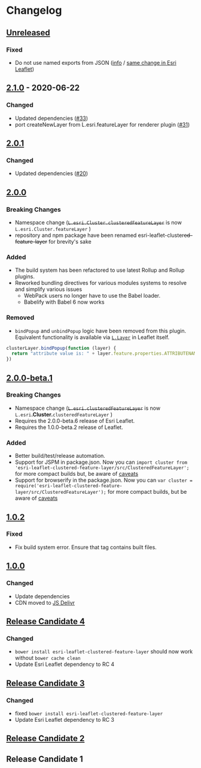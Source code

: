 # Changelog

## [Unreleased][unreleased]

### Fixed

- Do not use named exports from JSON ([info](https://webpack.js.org/migrate/5/#cleanup-the-code) / [same change in Esri Leaflet](https://github.com/Esri/esri-leaflet/pull/1273/files))

## [2.1.0] - 2020-06-22

### Changed

* Updated dependencies ([#33](https://github.com/Esri/esri-leaflet-cluster/pull/33))
* port createNewLayer from L.esri.featureLayer for renderer plugin ([#31](https://github.com/Esri/esri-leaflet-cluster/pull/31))

## [2.0.1]

### Changed

* Updated dependencies ([#20](https://github.com/Esri/esri-leaflet-cluster/pull/20))

## [2.0.0]

### Breaking Changes

* Namespace change (~~`L.esri.Cluster.clusteredFeatureLayer`~~ is now `L.esri.Cluster.featureLayer` )
* repository and npm package have been renamed esri-leaflet-cluster~~ed-feature-layer~~ for brevity's sake

### Added

* The build system has been refactored to use latest Rollup and Rollup plugins.
* Reworked bundling directives for various modules systems to resolve and simplify various issues
  * WebPack users no longer have to use the Babel loader.
  * Babelify with Babel 6 now works

### Removed

* `bindPopup` and `unbindPopup` logic have been removed from this plugin.  Equivalent functionality is available via [`L.Layer`](http://leafletjs.com/reference-1.0.0.html#layer-bindpopup) in Leaflet itself.

```js
clusterLayer.bindPopup(function (layer) {
  return "attribute value is: " + layer.feature.properties.ATTRIBUTENAME;
})
```

## [2.0.0-beta.1]

### Breaking Changes

* Namespace change (~~`L.esri.clusteredFeatureLayer`~~ is now `L.esri`**.Cluster.**`clusteredFeatureLayer` )
* Requires the 2.0.0-beta.6 release of Esri Leaflet.
* Requires the 1.0.0-beta.2 release of Leaflet.

### Added

* Better build/test/release automation.
* Support for JSPM in package.json. Now you can `import cluster from 'esri-leaflet-clustered-feature-layer/src/ClusteredFeatureLayer';` for more compact builds but, be aware of [caveats](http://blog.izs.me/post/44149270867/why-no-directories-lib-in-node-the-less-snarky)
* Support for browserify in the package.json. Now you can `var cluster = require('esri-leaflet-clustered-feature-layer/src/ClusteredFeatureLayer');` for more compact builds, but be aware of [caveats](http://blog.izs.me/post/44149270867/why-no-directories-lib-in-node-the-less-snarky)

## [1.0.2]

### Fixed

* Fix build system error. Ensure that tag contains built files.

## [1.0.0]

### Changed

* Update dependencies
* CDN moved to [JS Delivr](http://www.jsdelivr.com/#!leaflet.esri.clustered-feature-layer)

## [Release Candidate 4]

### Changed

* `bower install esri-leaflet-clustered-feature-layer` should now work without `bower cache clean`
* Update Esri Leaflet dependency to RC 4

## [Release Candidate 3]

### Changed

* fixed `bower install esri-leaflet-clustered-feature-layer`
* Update Esri Leaflet dependency to RC 3

## [Release Candidate 2]

## Release Candidate 1

[unreleased]: https://github.com/Esri/esri-leaflet-clustered-feature-layer/compare/v2.1.0...HEAD
[2.1.0]: https://github.com/Esri/esri-leaflet-clustered-feature-layer/compare/v2.0.1...v2.1.0
[2.0.1]: https://github.com/Esri/esri-leaflet-clustered-feature-layer/compare/v2.0.0...v2.0.1
[2.0.0]: https://github.com/Esri/esri-leaflet-clustered-feature-layer/compare/v2.0.0-beta.1...v2.0.0
[2.0.0-beta.1]: https://github.com/Esri/esri-leaflet-clustered-feature-layer/compare/v1.0.2...v2.0.0-beta.1
[1.0.2]: https://github.com/Esri/esri-leaflet-clustered-layer/compare/v1.0.0...v1.0.2
[1.0.0]: https://github.com/Esri/esri-leaflet-clustered-layer/compare/v1.0.0-rc.4...v1.0.0
[Release Candidate 4]: https://github.com/Esri/esri-leaflet-clustered-feature-layer/compare/v1.0.0-rc.3...v1.0.0-rc.4
[Release Candidate 3]: https://github.com/Esri/esri-leaflet-clustered-feature-layer/compare/v1.0.0-rc.2...v1.0.0-rc.3
[Release Candidate 2]: https://github.com/Esri/esri-leaflet-clustered-feature-layer/compare/v1.0.0-rc.1...v1.0.0-rc.2